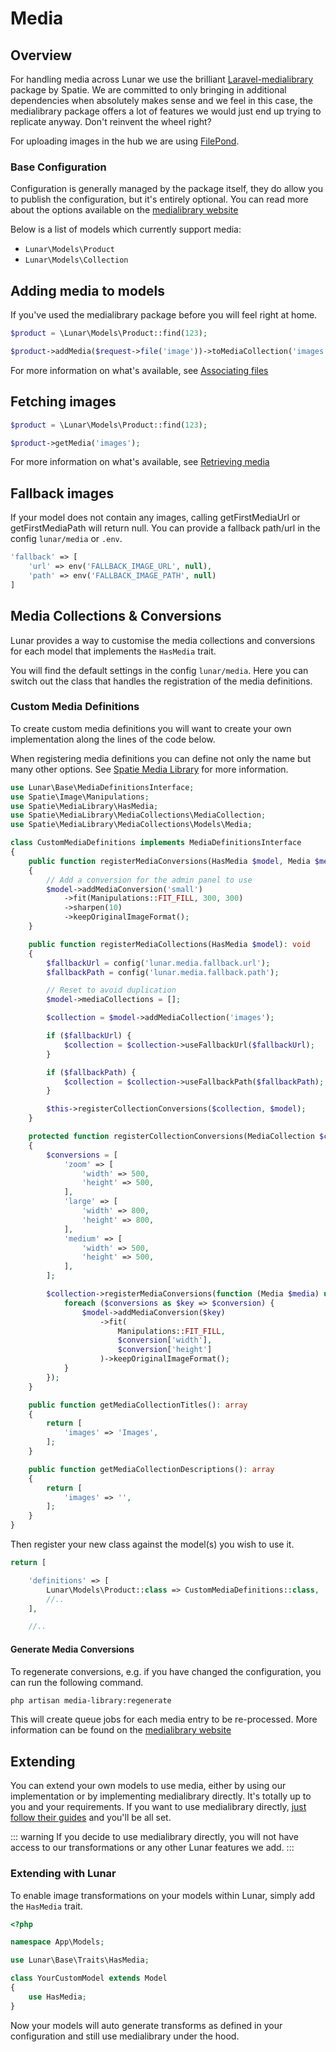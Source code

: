 # Media

## Overview

For handling media across Lunar we use the brilliant [Laravel-medialibrary](https://spatie.be/docs/laravel-medialibrary) package by Spatie. We are committed to 
only bringing in additional dependencies when absolutely makes sense and we feel in this case, the medialibrary package 
offers a lot of features we would just end up trying to replicate anyway. Don't reinvent the wheel right?

For uploading images in the hub we are using [FilePond](https://pqina.nl).

### Base Configuration

Configuration is generally managed by the package itself, they do allow you to publish the configuration, but it's 
entirely optional. You can read more about the options available on the [medialibrary website](https://spatie.be/docs/laravel-medialibrary/v9/installation-setup)

Below is a list of models which currently support media:

- `Lunar\Models\Product`
- `Lunar\Models\Collection`

## Adding media to models

If you've used the medialibrary package before you will feel right at home.

```php
$product = \Lunar\Models\Product::find(123);

$product->addMedia($request->file('image'))->toMediaCollection('images');
```

For more information on what's available, see [Associating files](https://spatie.be/docs/laravel-medialibrary/v9/basic-usage/associating-files)

## Fetching images

```php
$product = \Lunar\Models\Product::find(123);

$product->getMedia('images');
```
For more information on what's available, see [Retrieving media](https://spatie.be/docs/laravel-medialibrary/v9/basic-usage/retrieving-media)

## Fallback images
If your model does not contain any images, calling getFirstMediaUrl or getFirstMediaPath will return null. You can 
provide a fallback path/url in the config `lunar/media` or `.env`.
```php
'fallback' => [
    'url' => env('FALLBACK_IMAGE_URL', null),
    'path' => env('FALLBACK_IMAGE_PATH', null)
]
```

## Media Collections & Conversions

Lunar provides a way to customise the media collections and conversions for each model that implements the `HasMedia` 
trait. 

You will find the default settings in the config `lunar/media`. Here you can switch out the class that handles the 
registration of the media definitions. 

### Custom Media Definitions

To create custom media definitions you will want to create your own implementation along the lines of the code below.

When registering media definitions you can define not only the name but many other options.
See [Spatie Media Library](https://spatie.be/docs/laravel-medialibrary/v10/working-with-media-collections/defining-media-collections) for more information.

```php
use Lunar\Base\MediaDefinitionsInterface;
use Spatie\Image\Manipulations;
use Spatie\MediaLibrary\HasMedia;
use Spatie\MediaLibrary\MediaCollections\MediaCollection;
use Spatie\MediaLibrary\MediaCollections\Models\Media;

class CustomMediaDefinitions implements MediaDefinitionsInterface
{
    public function registerMediaConversions(HasMedia $model, Media $media = null): void
    {
        // Add a conversion for the admin panel to use
        $model->addMediaConversion('small')
            ->fit(Manipulations::FIT_FILL, 300, 300)
            ->sharpen(10)
            ->keepOriginalImageFormat();
    }

    public function registerMediaCollections(HasMedia $model): void
    {
        $fallbackUrl = config('lunar.media.fallback.url');
        $fallbackPath = config('lunar.media.fallback.path');

        // Reset to avoid duplication
        $model->mediaCollections = [];

        $collection = $model->addMediaCollection('images');

        if ($fallbackUrl) {
            $collection = $collection->useFallbackUrl($fallbackUrl);
        }

        if ($fallbackPath) {
            $collection = $collection->useFallbackPath($fallbackPath);
        }

        $this->registerCollectionConversions($collection, $model);
    }

    protected function registerCollectionConversions(MediaCollection $collection, HasMedia $model): void
    {
        $conversions = [
            'zoom' => [
                'width' => 500,
                'height' => 500,
            ],
            'large' => [
                'width' => 800,
                'height' => 800,
            ],
            'medium' => [
                'width' => 500,
                'height' => 500,
            ],
        ];

        $collection->registerMediaConversions(function (Media $media) use ($model, $conversions) {
            foreach ($conversions as $key => $conversion) {
                $model->addMediaConversion($key)
                    ->fit(
                        Manipulations::FIT_FILL,
                        $conversion['width'],
                        $conversion['height']
                    )->keepOriginalImageFormat();
            }
        });
    }

    public function getMediaCollectionTitles(): array
    {
        return [
            'images' => 'Images',
        ];
    }

    public function getMediaCollectionDescriptions(): array
    {
        return [
            'images' => '',
        ];
    }
}
```
Then register your new class against the model(s) you wish to use it.

```php
return [

    'definitions' => [
        Lunar\Models\Product::class => CustomMediaDefinitions::class,
        //..
    ],

    //..
```

#### Generate Media Conversions

To regenerate conversions, e.g. if you have changed the configuration, you can run the following command.

```sh
php artisan media-library:regenerate
```

This will create queue jobs for each media entry to be re-processed. More information can be found on the 
[medialibrary website](https://spatie.be/docs/laravel-medialibrary/v9/converting-images/regenerating-images)


## Extending

You can extend your own models to use media, either by using our implementation or by implementing medialibrary 
directly. It's totally up to you and your requirements. If you want to use medialibrary directly, 
[just follow their guides](https://spatie.be/docs/laravel-medialibrary/v9/basic-usage/preparing-your-model) and you'll be all set.

::: warning
If you decide to use medialibrary directly, you will not have access to our transformations or any other Lunar features 
we add.
:::

### Extending with Lunar

To enable image transformations on your models within Lunar, simply add the `HasMedia` trait.

```php
<?php

namespace App\Models;

use Lunar\Base\Traits\HasMedia;

class YourCustomModel extends Model
{
    use HasMedia;
}
```

Now your models will auto generate transforms as defined in your configuration and still use medialibrary under the hood.

